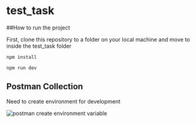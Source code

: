 # test_task

##How to run the project

First, clone this repository to a folder on your local machine and move to inside the test_task folder

```
npm install

npm run dev
```

## Postman Collection

Need to create environment for development

![postman create environment variable](https://github.com/Mintaa911/test_task/assets/61611671/c2817228-7b26-48ea-973e-08dc63c95aa8)

